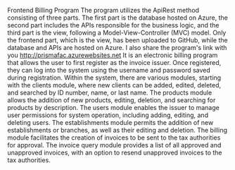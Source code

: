Frontend Billing Program
The program utilizes the ApiRest method consisting of three parts. The first part is the database hosted on Azure, the second part includes the APIs responsible for the business logic, and the third part is the view, following a Model-View-Controller (MVC) model. Only the frontend part, which is the view, has been uploaded to GitHub, while the database and APIs are hosted on Azure.
I also share the program's link with you http://prismafac.azurewebsites.net
It is an electronic billing program that allows the user to first register as the invoice issuer. Once registered, they can log into the system using the username and password saved during registration.
Within the system, there are various modules, starting with the clients module, where new clients can be added, edited, deleted, and searched by ID number, name, or last name. The products module allows the addition of new products, editing, deletion, and searching for products by description. The users module enables the issuer to manage user permissions for system operation, including adding, editing, and deleting users. The establishments module permits the addition of new establishments or branches, as well as their editing and deletion. The billing module facilitates the creation of invoices to be sent to the tax authorities for approval. The invoice query module provides a list of all approved and unapproved invoices, with an option to resend unapproved invoices to the tax authorities.
